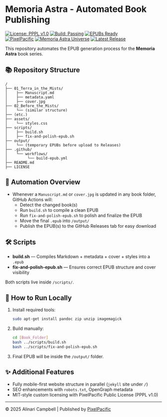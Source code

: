 # Memoria Astra - Automated Book Publishing

[![License: PPPL v1.0](https://img.shields.io/badge/license-PPPL%20v1.0-purple.svg?style=flat-square)](/LICENSE)
[![Build: Passing](https://img.shields.io/badge/build-passing-brightgreen.svg?style=flat-square)]()
[![EPUBs Ready](https://img.shields.io/badge/epubs-ready-blue.svg?style=flat-square)]()<br>
[![PixelPacific](https://img.shields.io/badge/publisher-PixelPacific-8a2be2.svg?style=flat-square)](https://pixelpacific.com)
[![Memoria Astra Universe](https://img.shields.io/badge/universe-Memoria%20Astra-8a2be2.svg?style=flat-square)](/)
[![Latest Release](https://img.shields.io/github/v/release/alinaricampbell/memoria-astra-site?style=flat-square)](https://github.com/alinaric/memoria-astra/releases)

This repository automates the EPUB generation process for the **Memoria Astra** book series.

## 📚 Repository Structure

```
/
├── 01_Terra_in_the_Mists/
│    ├── Manuscript.md
│    ├── metadata.yaml
│    ├── cover.jpg
├── 02_Before_the_Mists/
│    └── (similar structure)
├── (etc.)
├── assets/
│    └── styles.css
├── scripts/
│    ├── build.sh
│    ├── fix-and-polish-epub.sh
├── output/
│    └── (temporary EPUBs before upload to Releases)
├── .github/
│    └── workflows/
│         └── build-epub.yml
├── README.md
├── LICENSE
```

## 🚀 Automation Overview

- Whenever a `Manuscript.md` or `cover.jpg` is updated in any book folder, GitHub Actions will:
  - Detect the changed book(s)
  - Run `build.sh` to compile a clean EPUB
  - Run `fix-and-polish-epub.sh` to polish and finalize the EPUB
  - Move the final `.epub` into `/output/`
  - Publish the EPUB(s) to the GitHub Releases tab for easy download

## 🛠 Scripts

- **build.sh** — Compiles Markdown + metadata + cover + styles into a `.epub`
- **fix-and-polish-epub.sh** — Ensures correct EPUB structure and cover visibility

Both scripts live inside `/scripts/`.

## 🧰 How to Run Locally

1. Install required tools:
   ```bash
   sudo apt-get install pandoc zip unzip imagemagick
   ```

2. Build manually:
   ```bash
   cd [Book_Folder]
   bash ../scripts/build.sh
   bash ../scripts/fix-and-polish-epub.sh
   ```

3. Final EPUB will be inside the `/output/` folder.

## ✨ Additional Features

- Fully mobile-first website structure in parallel (`jekyll` site under `/`)
- SEO enhancements with `robots.txt`, OpenGraph metadata
- MIT-style custom licensing with PixelPacific Public License (PPPL v1.0)

---

© 2025 Alinari Campbell | Published by [PixelPacific](https://pixelpacific.com)
